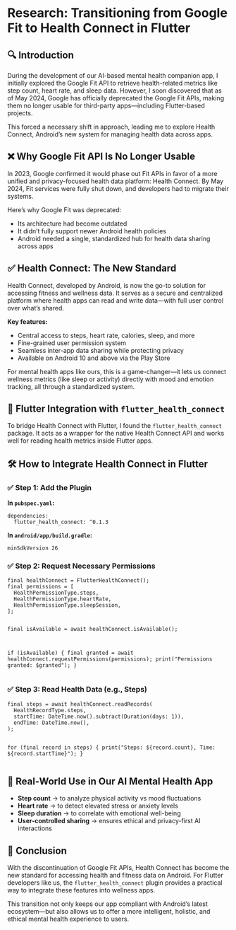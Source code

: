 
  <h1>Research: Transitioning from Google Fit to Health Connect in Flutter</h1>

  <h2>🔍 Introduction</h2>
  <p>
    During the development of our AI-based mental health companion app, I initially explored the Google Fit API to retrieve health-related metrics like step count, heart rate, and sleep data. However, I soon discovered that as of May 2024, Google has officially deprecated the Google Fit APIs, making them no longer usable for third-party apps—including Flutter-based projects.
  </p>
  <p>
    This forced a necessary shift in approach, leading me to explore Health Connect, Android’s new system for managing health data across apps.
  </p>

  <h2>❌ Why Google Fit API Is No Longer Usable</h2>
  <p>In 2023, Google confirmed it would phase out Fit APIs in favor of a more unified and privacy-focused health data platform: Health Connect. By May 2024, Fit services were fully shut down, and developers had to migrate their systems.</p>

  <p>Here’s why Google Fit was deprecated:</p>
  <ul>
    <li>Its architecture had become outdated</li>
    <li>It didn’t fully support newer Android health policies</li>
    <li>Android needed a single, standardized hub for health data sharing across apps</li>
  </ul>

  <h2>✅ Health Connect: The New Standard</h2>
  <p>
    Health Connect, developed by Android, is now the go-to solution for accessing fitness and wellness data. It serves as a secure and centralized platform where health apps can read and write data—with full user control over what’s shared.
  </p>
  <p><strong>Key features:</strong></p>
  <ul>
    <li>Central access to steps, heart rate, calories, sleep, and more</li>
    <li>Fine-grained user permission system</li>
    <li>Seamless inter-app data sharing while protecting privacy</li>
    <li>Available on Android 10 and above via the Play Store</li>
  </ul>
  <p>
    For mental health apps like ours, this is a game-changer—it lets us connect wellness metrics (like sleep or activity) directly with mood and emotion tracking, all through a standardized system.
  </p>

  <h2>🧩 Flutter Integration with <code>flutter_health_connect</code></h2>
  <p>
    To bridge Health Connect with Flutter, I found the <code>flutter_health_connect</code> package. It acts as a wrapper for the native Health Connect API and works well for reading health metrics inside Flutter apps.
  </p>

  <h2>🛠️ How to Integrate Health Connect in Flutter</h2>

  <h3>✅ Step 1: Add the Plugin</h3>
  <p><strong>In <code>pubspec.yaml</code>:</strong></p>
  <pre><code>dependencies:
  flutter_health_connect: ^0.1.3</code></pre>

  <p><strong>In <code>android/app/build.gradle</code>:</strong></p>
  <pre><code>minSdkVersion 26</code></pre>

  <h3>✅ Step 2: Request Necessary Permissions</h3>
  <pre><code>final healthConnect = FlutterHealthConnect();
final permissions = [
  HealthPermissionType.steps,
  HealthPermissionType.heartRate,
  HealthPermissionType.sleepSession,
];

final isAvailable = await healthConnect.isAvailable();

if (isAvailable) {
  final granted = await healthConnect.requestPermissions(permissions);
  print("Permissions granted: $granted");
}</code></pre>

  <h3>✅ Step 3: Read Health Data (e.g., Steps)</h3>
  <pre><code>final steps = await healthConnect.readRecords(
  HealthRecordType.steps,
  startTime: DateTime.now().subtract(Duration(days: 1)),
  endTime: DateTime.now(),
);

for (final record in steps) {
  print("Steps: ${record.count}, Time: ${record.startTime}");
}</code></pre>

  <h2>📱 Real-World Use in Our AI Mental Health App</h2>
  <ul>
    <li><strong>Step count</strong> → to analyze physical activity vs mood fluctuations</li>
    <li><strong>Heart rate</strong> → to detect elevated stress or anxiety levels</li>
    <li><strong>Sleep duration</strong> → to correlate with emotional well-being</li>
    <li><strong>User-controlled sharing</strong> → ensures ethical and privacy-first AI interactions</li>
  </ul>

  <h2>🧠 Conclusion</h2>
  <p>
    With the discontinuation of Google Fit APIs, Health Connect has become the new standard for accessing health and fitness data on Android. For Flutter developers like us, the <code>flutter_health_connect</code> plugin provides a practical way to integrate these features into wellness apps.
  </p>
  <p>
    This transition not only keeps our app compliant with Android’s latest ecosystem—but also allows us to offer a more intelligent, holistic, and ethical mental health experience to users.
  </p>

</body>
</html>
